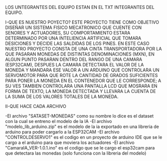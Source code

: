 LOS UNTEGRANTES DEL EQUIPO ESTAN EN EL TXT INTEGRANTES DEL EQUIPO.

I-QUE ES NUESTRO POYECTO?
ESTE PROYECTO TIENE COMO OBJETIVO DISEÑAR UN SISTEMA FISICO MECATRONICO QUE CUENTE CON SENORES Y ACTUADORES, SU COMPORTAMIENTO ESTARA DETERMINADO POR UNA INTELIENCIA ARTIFICIAL QUE TOMARA DESICIONES
Y DECIDE LAS SALDIDAS DE LOS PINES. EN ESTE CASO NUESTRO PROYECTO CONSTA DE UNA CINTA TRANSPORTADORA POR LA QUE PASARAN MONEDAS DE DISTINTAS DENOMINACIONES (MXN), EN ALGUN PUNTO PASARAN DENTRO DEL RANGO
DE UNA CAMARA (ESP32CAM), DESPUES LA CAMARA DETECTARA EL VALOR DE LA MONEDA Y MANDARA ESE VALOR A UN ARDUINO QUE CONTROLARA UN SERVOMOTOR PARA QUE ROTE LA CANTIDAD DE GRADOS SUFICIENTES PARA PONER LA 
MONEDA EN EL CONTENEDOR QUE LE CORRESPONDE; A SU VES TAMBIEN CONTROLARA UNA PANTALLA LCD QUE MOSRARA EN FORMA DE TEXTO, LA MONEDA DETECTADA Y LLEVARA LA CUENTA DE LA SUMA DE LOS VALORES TOTALES DE LA 
MONEDA.

II-QUE HACE CADA ARCHIVO 

-El archivo "SATASET-MONEDAS" como su nombre lo dice es el dataset con la cual se entreno el modelo de la IA
-El archivo "modelo_lib_arduino.zip" es el modelo de la ia exportado en una libreria de arduino para poder cargarlo a la ESP32CAM
-El archivo "CONTROLDESERVO1" es el codigo en un proyecto de arduino IDE que se le cargo a el arduino para que moviera los actuadores 
-El archivo "CamaraIA_VER-1.0.1.ino" es el codigo que se le cargo el esp32cam para que detectara las monedas (solo funciona con la libreria del modelo)

